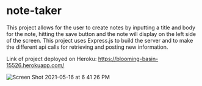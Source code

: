 # note-taker

This project allows for the user to create notes by inputting a title and body for the note, hitting the save button and the note will display on the left side of the screen.
This project uses Express.js to build the server and to make the different api calls for retrieving and posting new information.

Link of project deployed on Heroku:
https://blooming-basin-15526.herokuapp.com/

![Screen Shot 2021-05-16 at 6 41 26 PM](https://user-images.githubusercontent.com/78614719/118416956-06bc3980-b680-11eb-9d09-e390c2689ee6.png)

